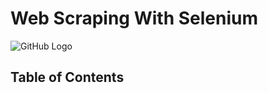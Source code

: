 # Web Scraping With Selenium

![GitHub Logo](https://github.com/masoudhasannejad/Web-Scraping/blob/32b69494f3287a988887827a17a3f3826414a984/Web-Scraping.png)

## Table of Contents
